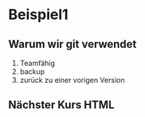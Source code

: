 # Beispiel1

## Warum wir git verwendet 

1. Teamfähig
1. backup
1. zurück zu einer vorigen Version

## Nächster Kurs HTML